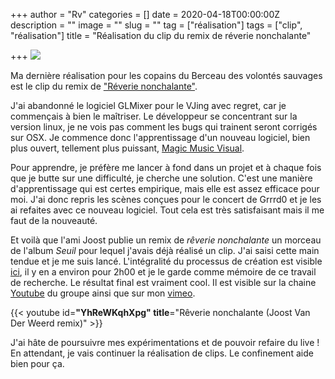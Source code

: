 +++
author = "Rv"
categories = []
date = 2020-04-18T00:00:00Z
description = ""
image = ""
slug = ""
tag = ["réalisation"]
tags = ["clip", "réalisation"]
title = "Réalisation du clip du remix de réverie nonchalante"

+++
![](/uploads/2021-07-22-1.jpg)

Ma dernière réalisation pour les copains du Berceau des volontés sauvages est le clip du remix de ["Réverie nonchalante"](https://berceaudesvolontessauvages.bandcamp.com).

J'ai abandonné le logiciel GLMixer pour le VJing avec regret, car je commençais à bien le maîtriser. Le développeur se concentrant sur la version linux, je ne vois pas comment les bugs qui trainent seront corrigés sur OSX. Je commence donc l'apprentissage d'un nouveau logiciel, bien plus ouvert, tellement plus puissant, [Magic Music Visual](https://magicmusicvisuals.com).

Pour apprendre, je préfère me lancer à fond dans un projet et à chaque fois que je butte sur une difficulté, je cherche une solution. C'est une manière d'apprentissage qui est certes empirique, mais elle est assez efficace pour moi. J'ai donc repris les scènes conçues pour le concert de Grrrd0 et je les ai refaites avec ce nouveau logiciel. Tout cela est très satisfaisant mais il me faut de la nouveauté.

Et voilà que l'ami Joost publie un remix de _rêverie nonchalante_ un morceau de l'album _Seuil_ pour lequel j'avais déjà réalisé un clip. J'ai saisi cette main tendue et je me suis lancé. L'intégralité du processus de création est visible [ici](https://youtu.be/WoKIkPrs3Ss), il y en a environ pour 2h00 et je le garde comme mémoire de ce travail de recherche. Le résultat final est vraiment cool. Il est visible sur la chaine [Youtube](https://www.youtube.com/channel/UC7mMBn0XfM2X1jFGUQowipQ) du groupe ainsi que sur mon [vimeo](https://vimeo.com/showcase/6597446).

{{< youtube id=**"YhReWKqhXpg" title**="Rêverie nonchalante (Joost Van Der Weerd remix)" >}}

J'ai hâte de poursuivre mes expérimentations et de pouvoir refaire du live ! En attendant, je vais continuer la réalisation de clips. Le confinement aide bien pour ça.